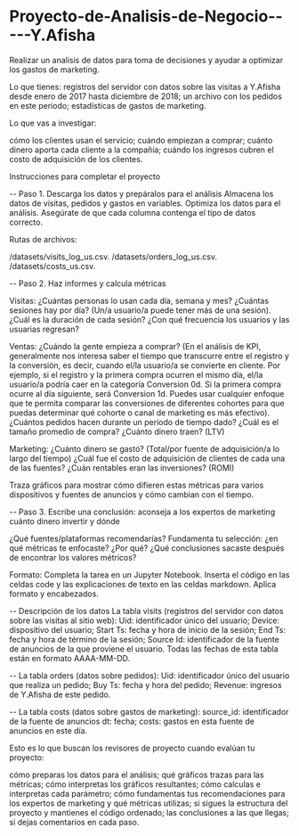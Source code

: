 # Proyecto-de-Analisis-de-Negocio-----Y.Afisha
Realizar un analisis de datos para toma de decisiones y ayudar a optimizar los gastos de marketing.

Lo que tienes: registros del servidor con datos sobre las visitas a Y.Afisha desde enero de 2017 hasta diciembre de 2018;
un archivo con los pedidos en este periodo; estadísticas de gastos de marketing.

Lo que vas a investigar:

cómo los clientes usan el servicio;
cuándo empiezan a comprar;
cuánto dinero aporta cada cliente a la compañía;
cuándo los ingresos cubren el costo de adquisición de los clientes.

Instrucciones para completar el proyecto

-- Paso 1. Descarga los datos y prepáralos para el análisis
Almacena los datos de visitas, pedidos y gastos en variables.  Optimiza los datos para el análisis. Asegúrate de que cada columna contenga el tipo de datos correcto.

Rutas de archivos: 

/datasets/visits_log_us.csv.
/datasets/orders_log_us.csv.
/datasets/costs_us.csv.

-- Paso 2. Haz informes y calcula métricas 

Visitas:
¿Cuántas personas lo usan cada día, semana y mes?
¿Cuántas sesiones hay por día? (Un/a usuario/a puede tener más de una sesión).
¿Cuál es la duración de cada sesión?
¿Con qué frecuencia los usuarios y las usuarias regresan?

Ventas:
 ¿Cuándo la gente empieza a comprar? (En el análisis de KPI, generalmente nos interesa saber el tiempo que transcurre entre el registro y la conversión, es decir, cuando el/la usuario/a se convierte en cliente. Por ejemplo, si el registro y la primera compra ocurren el mismo día, el/la usuario/a podría caer en la categoría Conversion 0d. Si la primera compra ocurre al día siguiente, será Conversion 1d.  Puedes usar cualquier enfoque que te permita comparar las conversiones de diferentes cohortes para que puedas determinar qué cohorte o canal de marketing es más efectivo).
¿Cuántos pedidos hacen durante un período de tiempo dado?
¿Cuál es el tamaño promedio de compra?
¿Cuánto dinero traen? (LTV)

Marketing:
¿Cuánto dinero se gastó? (Total/por fuente de adquisición/a lo largo del tiempo)
¿Cuál fue el costo de adquisición de clientes de cada una de las fuentes?
¿Cuán rentables eran las inversiones? (ROMI)

Traza gráficos para mostrar cómo difieren estas métricas para varios dispositivos y fuentes de anuncios y cómo cambian con el tiempo. 

-- Paso 3. Escribe una conclusión: aconseja a los expertos de marketing cuánto dinero invertir y dónde

¿Qué fuentes/plataformas recomendarías?  Fundamenta tu selección: ¿en qué métricas te enfocaste?  ¿Por qué? ¿Qué conclusiones sacaste después de encontrar los valores métricos?

Formato: Completa la tarea en un Jupyter Notebook. Inserta el código en las celdas code y las explicaciones de texto en las celdas markdown. Aplica formato y encabezados.

-- Descripción de los datos
La tabla visits (registros del servidor con datos sobre las visitas al sitio web):
Uid: identificador único del usuario;
Device: dispositivo del usuario;
Start Ts: fecha y hora de inicio de la sesión;
End Ts: fecha y hora de término de la sesión;
Source Id: identificador de la fuente de anuncios de la que proviene el usuario.
Todas las fechas de esta tabla están en formato AAAA-MM-DD.

-- La tabla orders (datos sobre pedidos):
Uid: identificador único del usuario que realiza un pedido;
Buy Ts: fecha y hora del pedido;
Revenue: ingresos de Y.Afisha de este pedido.

-- La tabla costs (datos sobre gastos de marketing):
source_id: identificador de la fuente de anuncios
dt: fecha;
costs: gastos en esta fuente de anuncios en este día.

Esto es lo que buscan los revisores de proyecto cuando evalúan tu proyecto:

cómo preparas los datos para el análisis;
qué gráficos trazas para las métricas;
cómo interpretas los gráficos resultantes;
cómo calculas e interpretas cada parámetro;
cómo fundamentas tus recomendaciones para los expertos de marketing y qué métricas utilizas;
si sigues la estructura del proyecto y mantienes el código ordenado;
las conclusiones a las que llegas;
si dejas comentarios en cada paso.
